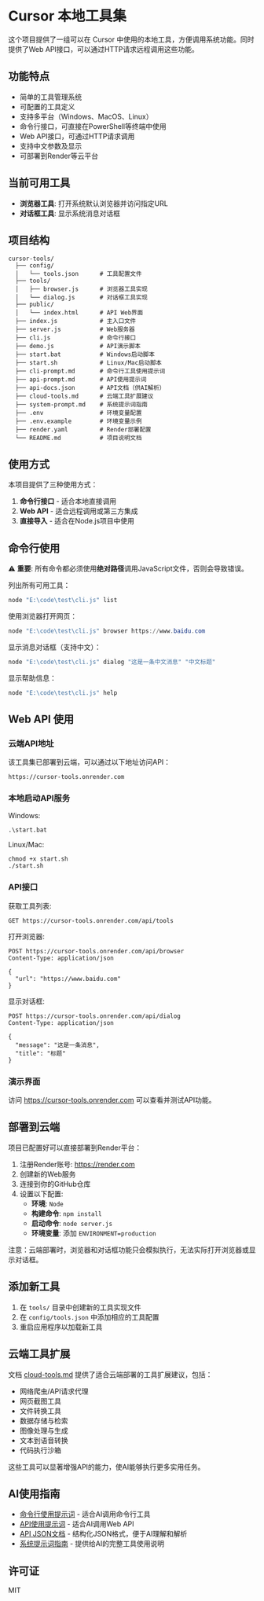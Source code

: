 # Cursor 本地工具集

这个项目提供了一组可以在 Cursor 中使用的本地工具，方便调用系统功能。同时提供了Web API接口，可以通过HTTP请求远程调用这些功能。

## 功能特点

- 简单的工具管理系统
- 可配置的工具定义
- 支持多平台（Windows、MacOS、Linux）
- 命令行接口，可直接在PowerShell等终端中使用
- Web API接口，可通过HTTP请求调用
- 支持中文参数及显示
- 可部署到Render等云平台

## 当前可用工具

- **浏览器工具**: 打开系统默认浏览器并访问指定URL
- **对话框工具**: 显示系统消息对话框

## 项目结构

```
cursor-tools/
  ├── config/
  │   └── tools.json      # 工具配置文件
  ├── tools/
  │   ├── browser.js      # 浏览器工具实现
  │   └── dialog.js       # 对话框工具实现
  ├── public/
  │   └── index.html      # API Web界面
  ├── index.js            # 主入口文件
  ├── server.js           # Web服务器
  ├── cli.js              # 命令行接口
  ├── demo.js             # API演示脚本
  ├── start.bat           # Windows启动脚本
  ├── start.sh            # Linux/Mac启动脚本
  ├── cli-prompt.md       # 命令行工具使用提示词
  ├── api-prompt.md       # API使用提示词
  ├── api-docs.json       # API文档（供AI解析）
  ├── cloud-tools.md      # 云端工具扩展建议
  ├── system-prompt.md    # 系统提示词指南
  ├── .env                # 环境变量配置
  ├── .env.example        # 环境变量示例
  ├── render.yaml         # Render部署配置
  └── README.md           # 项目说明文档
```

## 使用方式

本项目提供了三种使用方式：

1. **命令行接口** - 适合本地直接调用
2. **Web API** - 适合远程调用或第三方集成
3. **直接导入** - 适合在Node.js项目中使用

## 命令行使用

⚠️ **重要**: 所有命令都必须使用**绝对路径**调用JavaScript文件，否则会导致错误。

列出所有可用工具：

```powershell
node "E:\code\test\cli.js" list
```

使用浏览器打开网页：

```powershell
node "E:\code\test\cli.js" browser https://www.baidu.com
```

显示消息对话框（支持中文）：

```powershell
node "E:\code\test\cli.js" dialog "这是一条中文消息" "中文标题"
```

显示帮助信息：

```powershell
node "E:\code\test\cli.js" help
```

## Web API 使用

### 云端API地址

该工具集已部署到云端，可以通过以下地址访问API：

```
https://cursor-tools.onrender.com
```

### 本地启动API服务

Windows:
```
.\start.bat
```

Linux/Mac:
```
chmod +x start.sh
./start.sh
```

### API接口

获取工具列表:
```
GET https://cursor-tools.onrender.com/api/tools
```

打开浏览器:
```
POST https://cursor-tools.onrender.com/api/browser
Content-Type: application/json

{
  "url": "https://www.baidu.com"
}
```

显示对话框:
```
POST https://cursor-tools.onrender.com/api/dialog
Content-Type: application/json

{
  "message": "这是一条消息",
  "title": "标题"
}
```

### 演示界面

访问 https://cursor-tools.onrender.com 可以查看并测试API功能。

## 部署到云端

项目已配置好可以直接部署到Render平台：

1. 注册Render账号: https://render.com
2. 创建新的Web服务
3. 连接到你的GitHub仓库
4. 设置以下配置:
   - **环境**: `Node`
   - **构建命令**: `npm install`
   - **启动命令**: `node server.js`
   - **环境变量**: 添加 `ENVIRONMENT=production`

注意：云端部署时，浏览器和对话框功能只会模拟执行，无法实际打开浏览器或显示对话框。

## 添加新工具

1. 在 `tools/` 目录中创建新的工具实现文件
2. 在 `config/tools.json` 中添加相应的工具配置
3. 重启应用程序以加载新工具

## 云端工具扩展

文档 [cloud-tools.md](./cloud-tools.md) 提供了适合云端部署的工具扩展建议，包括：

- 网络爬虫/API请求代理
- 网页截图工具
- 文件转换工具 
- 数据存储与检索
- 图像处理与生成
- 文本到语音转换
- 代码执行沙箱

这些工具可以显著增强API的能力，使AI能够执行更多实用任务。

## AI使用指南

- [命令行使用提示词](./cli-prompt.md) - 适合AI调用命令行工具
- [API使用提示词](./api-prompt.md) - 适合AI调用Web API
- [API JSON文档](./api-docs.json) - 结构化JSON格式，便于AI理解和解析  
- [系统提示词指南](./system-prompt.md) - 提供给AI的完整工具使用说明

## 许可证

MIT